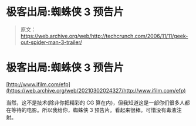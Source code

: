 # 极客出局:蜘蛛侠 3 预告片

> 原文：<https://web.archive.org/web/http://techcrunch.com/2006/11/11/geek-out-spider-man-3-trailer/>

# 极客出局:蜘蛛侠 3 预告片

[http://www.ifilm.com/efp](https://web.archive.org/web/20210302024327/http://www.ifilm.com/efp)

当然，这不是技术(除非你把精彩的 CG 算在内)，但我知道这是一部你们很多人都在等待的电影。所以我给你，蜘蛛侠 3 预告片。看起来很棒。可惜没有毒液注射。